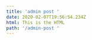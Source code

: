 ```yaml
---
title: 'admin post '
date: 2020-02-07T19:56:54.234Z
html: This is the HTML
path: '/admin-post '
---
```


